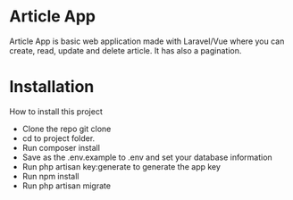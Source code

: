 
<h1>Article App</h1>

<p>Article App is basic web application made with Laravel/Vue where you can create, read, update and delete article. It has also a pagination.</p>

<h1>Installation</h1>

 <p>How to install this project</p>
 <ul>
    <li>Clone the repo git clone  </li>
    <li>cd to project folder.</li>
    <li>Run composer install</li>
    <li>Save as the .env.example to .env and set your database information</li>
    <li>Run php artisan key:generate to generate the app key</li>
    <li>Run npm install</li>
    <li>Run php artisan migrate</li>
  </ul>



